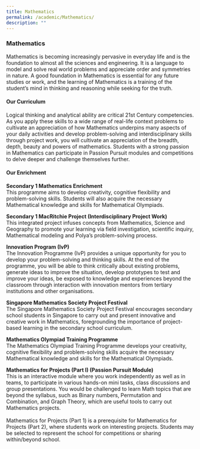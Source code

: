 ```yaml
---
title: Mathematics
permalink: /academic/Mathematics/
description: ""
---
```


### **Mathematics**

Mathematics is becoming increasingly pervasive in everyday life and is the foundation to almost all the sciences and engineering. It is a language to model and solve real world problems and appreciate order and symmetries in nature. A good foundation in Mathematics is essential for any future studies or work, and the learning of Mathematics is a training of the student’s mind in thinking and reasoning while seeking for the truth.

#### **Our Curriculum**  

Logical thinking and analytical ability are critical 21st Century competencies. As you apply these skills to a wide range of real-life context problems to cultivate an appreciation of how Mathematics underpins many aspects of your daily activities and develop problem-solving and interdisciplinary skills through project work, you will cultivate an appreciation of the breadth, depth, beauty and powers of mathematics. Students with a strong passion in Mathematics can participate in Passion Pursuit modules and competitions to delve deeper and challenge themselves further.&nbsp;

#### **Our Enrichment**  
  
**Secondary 1 Mathematics Enrichment**<br>This programme aims to develop creativity, cognitive flexibility and problem-solving skills. Students will also acquire the necessary Mathematical knowledge and skills for Mathematical Olympiads.

**Secondary 1 MacRitchie Project (Interdisciplinary Project Work)**<br>This integrated project infuses concepts from Mathematics, Science and Geography to promote your learning via field investigation, scientific inquiry, Mathematical modeling and Polya’s problem-solving process.

**Innovation Program (IvP)**<br>The Innovation Programme (IvP) provides a unique opportunity for you to develop your problem-solving and thinking skills. At the end of the programme, you will be able to think critically about existing problems, generate ideas to improve the situation, develop prototypes to test and improve your ideas, be exposed to knowledge and experiences beyond the classroom through interaction with innovation mentors from tertiary institutions and other organisations.

**Singapore Mathematics Society Project Festival**<br>The Singapore Mathematics Society Project Festival encourages secondary school students in Singapore to carry out and present innovative and creative work in Mathematics, foregrounding the importance of project-based learning in the secondary school curriculum.

**Mathematics Olympiad Training Programme**<br>The Mathematics Olympiad Training Programme develops your creativity, cognitive flexibility and problem-solving skills acquire the necessary Mathematical knowledge and skills for the Mathematical Olympiads.

**Mathematics for Projects (Part I) (Passion Pursuit Module)**<br> This is an interactive module where you work independently as well as in teams, to participate in various hands-on mini tasks, class discussions and group presentations. You would be challenged to learn Math topics that are beyond the syllabus, such as Binary numbers, Permutation and Combination, and Graph Theory, which are useful tools to carry out Mathematics projects.<br><br>Mathematics for Projects (Part 1) is a prerequisite for Mathematics for Projects (Part 2), where students work on interesting projects. Students may be selected to represent the school for competitions or sharing within/beyond school.